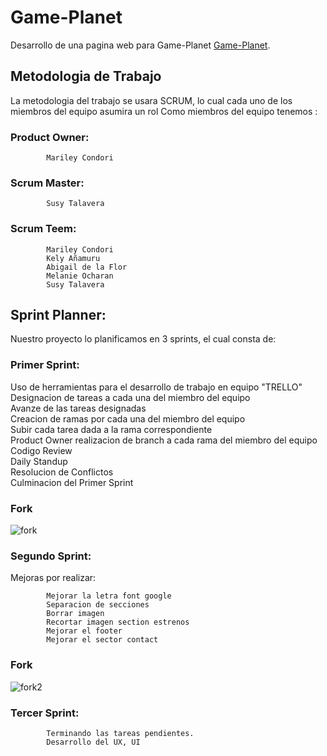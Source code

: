 # Game-Planet
Desarrollo de una pagina web para Game-Planet
[Game-Planet](https://Mariley20.github.io/game-planet "Game-Planet").
## Metodologia de Trabajo

La metodologia del trabajo se usara SCRUM, lo cual cada uno de los miembros del equipo asumira un rol
Como miembros del equipo tenemos :

 ### Product Owner: 
 			Mariley Condori

 ### Scrum Master: 	
 			Susy Talavera

 ### Scrum Teem: 	
 			Mariley Condori 
			Kely Añamuru
			Abigail de la Flor
			Melanie Ocharan
			Susy Talavera
## Sprint Planner:
Nuestro proyecto lo planificamos en 3 sprints, el cual consta de:

### Primer Sprint:

Uso de herramientas para el desarrollo de trabajo en equipo "TRELLO"  
Designacion de tareas a cada una del miembro del equipo  
Avanze de las tareas designadas  
Creacion de ramas por cada una del miembro del equipo  
Subir cada tarea dada a la rama correspondiente  
Product Owner realizacion de branch a cada rama del miembro del equipo  
Codigo Review   
Daily Standup  
Resolucion de Conflictos    
Culminacion del Primer Sprint  

### Fork
![fork](https://trello-attachments.s3.amazonaws.com/59aed6ca24d050e2ffc92e2f/59af6f5529721cd238a09c9d/cf6da6e83591e4dca3aef73233b3f88c/image.png "fork")

### Segundo Sprint:

Mejoras por realizar:

			Mejorar la letra font google  
			Separacion de secciones  
			Borrar imagen  
			Recortar imagen section estrenos  
			Mejorar el footer  
			Mejorar el sector contact 

			
### Fork
![fork2](https://trello-attachments.s3.amazonaws.com/59aed6ca24d050e2ffc92e2f/59b02a4e9fa44fcc15c33792/8d67fa2e1c9b20e1b8aaafd71179a613/image.png "fork2")

### Tercer Sprint:

			Terminando las tareas pendientes.  
			Desarrollo del UX, UI



			
			

	
